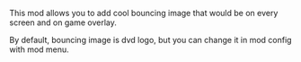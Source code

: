 This mod allows you to add cool bouncing image that would be on every screen and on game overlay.

By default, bouncing image is dvd logo, but you can change it in mod config with mod menu.